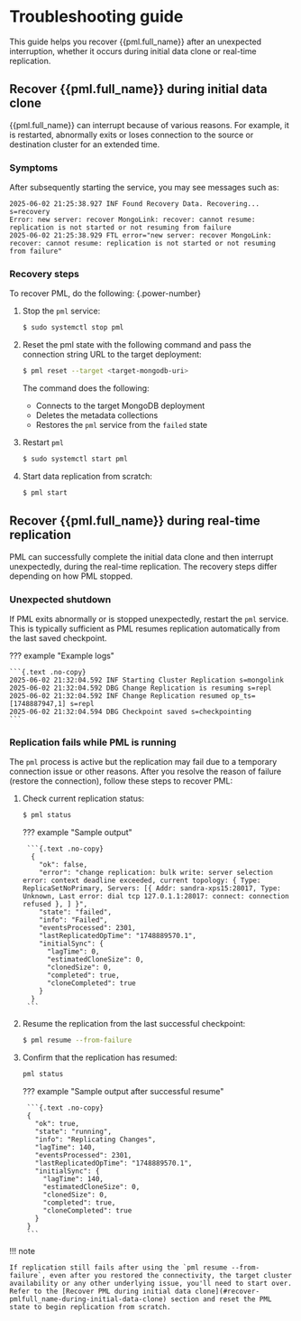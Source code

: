 # Troubleshooting guide

This guide helps you recover {{pml.full_name}} after an unexpected interruption, whether it occurs during initial data clone or real-time replication.

## Recover {{pml.full_name}} during initial data clone

{{pml.full_name}} can interrupt because of various reasons. For example, it is restarted, abnormally exits or loses connection to the source or destination cluster for an extended time. 

### Symptoms

After subsequently starting the service, you may see messages such as:

```{.text .n-copy}
2025-06-02 21:25:38.927 INF Found Recovery Data. Recovering... s=recovery
Error: new server: recover MongoLink: recover: cannot resume: replication is not started or not resuming from failure
2025-06-02 21:25:38.929 FTL error="new server: recover MongoLink: recover: cannot resume: replication is not started or not resuming from failure"
```

### Recovery steps 

To recover PML, do the following:
{.power-number}

1. Stop the `pml` service:

    ```{.bash data-prompt="$"}
    $ sudo systemctl stop pml
    ```

2. Reset the pml state with the following command and pass the connection string URL to the target deployment:
 
    ```{.bash data-prompt="$"}
    $ pml reset --target <target-mongodb-uri>
    ```

    The command does the following:

    * Connects to the target MongoDB deployment
    * Deletes the metadata collections 
    * Restores the `pml` service from the `failed` state

3. Restart `pml`

    ```{.bash data-prompt="$"}
    $ sudo systemctl start pml
    ```

4. Start data replication from scratch:

    ```{.bash data-prompt="$"}
    $ pml start
    ```

## Recover {{pml.full_name}} during real-time replication

PML can successfully complete the initial data clone and then interrupt unexpectedly, during the real-time replication. The recovery steps differ depending on how PML stopped.

### Unexpected shutdown

If PML exits abnormally or is stopped unexpectedly, restart the `pml` service. This is typically sufficient as PML resumes replication automatically from the last saved checkpoint.

??? example "Example logs"

    ```{.text .no-copy}
    2025-06-02 21:32:04.592 INF Starting Cluster Replication s=mongolink
    2025-06-02 21:32:04.592 DBG Change Replication is resuming s=repl
    2025-06-02 21:32:04.592 INF Change Replication resumed op_ts=[1748887947,1] s=repl
    2025-06-02 21:32:04.594 DBG Checkpoint saved s=checkpointing
    ```

### Replication fails while PML is running

The `pml` process is active but the replication may fail due to a temporary connection issue or other reasons. After you resolve the reason of failure (restore the connection), follow these steps to recover PML:

1. Check current replication status:

    ```{.bash data-prompt="$"}
    $ pml status
    ```

    ??? example "Sample output"
        
        ```{.text .no-copy}
         {
           "ok": false,
           "error": "change replication: bulk write: server selection error: context deadline exceeded, current topology: { Type: ReplicaSetNoPrimary, Servers: [{ Addr: sandra-xps15:28017, Type:          Unknown, Last error: dial tcp 127.0.1.1:28017: connect: connection refused }, ] }",
           "state": "failed",
           "info": "Failed",
           "eventsProcessed": 2301,
           "lastReplicatedOpTime": "1748889570.1",
           "initialSync": {
             "lagTime": 0,
             "estimatedCloneSize": 0,
             "clonedSize": 0,
             "completed": true,
             "cloneCompleted": true
           }
         }
        ```

2. Resume the replication from the last successful checkpoint:
    
    ```{.bash data-prompt="$"}
    $ pml resume --from-failure
    ```

3. Confirm that the replication has resumed:
   
    ```{.bash data-prompt="$"}
    pml status
    ```

    ??? example "Sample output after successful resume"
  
        ```{.text .no-copy}
        {
          "ok": true,
          "state": "running",
          "info": "Replicating Changes",
          "lagTime": 140,
          "eventsProcessed": 2301,
          "lastReplicatedOpTime": "1748889570.1",
          "initialSync": {
            "lagTime": 140,
            "estimatedCloneSize": 0,
            "clonedSize": 0,
            "completed": true,
            "cloneCompleted": true
          }
        }
        ```

!!! note

    If replication still fails after using the `pml resume --from-failure`, even after you restored the connectivity, the target cluster availability or any other underlying issue, you'll need to start over. Refer to the [Recover PML during initial data clone](#recover-pmlfull_name-during-initial-data-clone) section and reset the PML state to begin replication from scratch.
